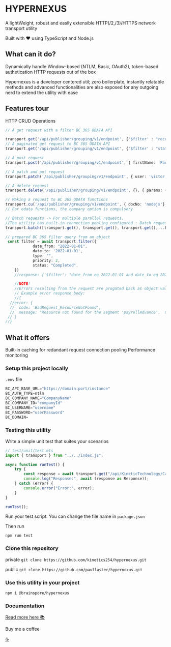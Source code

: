 # HYPERNEXUS

A lightWeight, robust and easily extensible HTTP(/2,/3)/HTTPS network transport utility

Built with :heart: using TypeScript and Node.js

## What can it do?

 Dynamically handle Window-based (NTLM, Basic, OAuth2), token-based authetication HTTP requests out of the box

Hypernexus is a developer centered util; zero boilerplate, instantly relatable methods and advanced functionalities are also exposed for any outgoing nerd to extend the utility with ease

## Features tour

HTTP CRUD Operations

```ts
// A get request with a filter BC 365 ODATA API

transport.get('/api/publisher/grouping/v1/endpoint', {'$filter' : "record eq 'recordId'"});
// A paginated get request to BC 365 ODATA API
transport.get('/api/publisher/grouping/v1/endpoint', {'$filter' : "status eq 'Review'", '$select': "name, date, status, id"}, { headers: { 'Prefer': "maxpagesize=2"}});

// A post request
transport.post('/api/publisher/grouping/v1/endpoint', { firstName: 'Paullaster', lastName: 'X', description: 'nerd', others: 'creator, mars'}, { params: {company: 'KTL'}});

// A patch and put request
transport.patch('/api/publisher/grouping/v1/endpoint', { user: 'victor', category: 'engineering', modified: true}, { params: {company: 'KTL'}, primaryKey: ['id']});

// A delete request
transport.delete('/api/publisher/grouping/v1/endpoint', {}, { params: {company: 'KTL'}, primaryKey: ['id']});

// Making a request to BC 365 ODATA functions
transport.cu('/api/publisher/grouping/v1/endpoint', { docNo: 'nodejs'}, {params: {company: 'KTL'}}); 
// For odata functions, the company option is compulsory

// Batch requests -> For multiple parallel requests.
//The utility has built-in connection pooling configured : Batch request leverages connection pooling
transport.batch([transport.get(), transport.get(), transport.get(),...kth])

// prepared BC 365 filter query from an object
 const filter = await transport.filter({
            date_from: "2022-01-01",
            date_to: '2022-01-01',
            type: "",
            priority: 2,
            status: "Completed",
    })
    //response: {'$filter': "date_from eq 2022-01-01 and date_to eq 2022-01-01 and priority eq 2 and status eq 'Completed'"}

    //NOTE!
    //Errors resulting from the request are progated back as object values for the developer to handle.
    // Example error response body: 
    //{
  //error: {
  //  code: 'BadRequest_ResourceNotFound',
  //  message: "Resource not found for the segment 'payrollAdvance'.  CorrelationId:  7fbe0bac-b30b-4c26-aa52-653622f9cce2."
 // }
//}

```

## What it offers

Built-in caching for redandant request
connection pooling
Performance monitoring

### Setup this project locally

`.env` file

```js
BC_API_BASE_URL="https://domain:port/instance"
BC_AUTH_TYPE=ntlm
BC_COMPANY_NAME="CompanyName"
BC_COMPANY_ID="companyId"
BC_USERNAME="username"
BC_PASSWORD="userPassword"
BC_DOMAIN=
```

### Testing this utility

Write a simple unit test that suites your scenarios

```ts
// test/unit/test.mts
import { transport } from "../../index.js";

async function runTest() {
    try {
        const response = await transport.get("/api/KineticTechnology/CashMgt/v2.0/imprestAPI", {}, { headers: { 'Prefer': "maxpagesize=2"}}) as Response;
        console.log("Response:", await (response as Response));
    } catch (error) {
        console.error("Error:", error);
    }
}

runTest();
```

Run your test script. You can change the file name in `package.json`

Then run

`npm run test`

### Clone this repository

private `git clone https://github.com/kinetics254/hypernexus.git`

public `git clone https://github.com/paullaster/hypernexus.git`

### Use this utility in your project

`npm i @brainspore/hypernexus`

### Documentation

[Read more here :books:](https://paullaster.github.io/hypernexus)

 Buy me a coffee

[:coffee:](https://github.com/paullaster)
